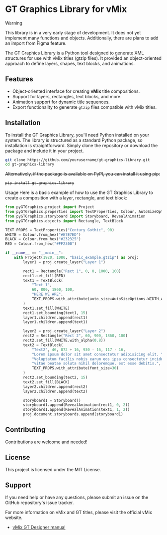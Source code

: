# GT Graphics Library for vMix

> [!WARNING]  
> This library is in a very early stage of development.
> It does not yet implement many functions and objects.
> Additionally, there are plans to add an import from Figma feature.


The GT Graphics Library is a Python tool 
designed to generate XML structures 
for use with vMix titles (gtzip files). 
It provided an object-oriented approach 
to define layers, shapes, text blocks, and animations.

## Features

- Object-oriented interface for creating **vMix** title compositions.
- Support for layers, rectangles, text blocks, and more.
- Animation support for dynamic title sequences.
- Export functionality to generate `gtzip` files compatible with vMix titles.

## Installation

To install the GT Graphics Library, you'll need Python 
installed on your system. The library is structured 
as a standard Python package, so installation is straightforward.
Simply clone the repository or download the package 
and include it in your project.

```bash
git clone https://github.com/yourusername/gt-graphics-library.git
cd gt-graphics-library
```

<strike>
Alternatively, if the package is available on PyPI, you can install it using pip:

```bash
pip install gt-graphics-library
```

</strike>

Usage
Here is a basic example of how to use the GT Graphics Library 
to create a composition with a layer, rectangle, and text block:
```python
from pyGTGraphics.project import Project
from pyGTGraphics.properties import TextProperties, Colour, AutoSizeOptions
from pyGTGraphics.storyboard import Storyboard, RevealAnimation
from pyGTGraphics.objects import Rectangle, TextBlock

TEXT_PROPS = TextProperties("Century Gothic", 90)
WHITE = Colour.from_hex("#E7E7ED")
BLACK = Colour.from_hex("#232325")
RED = Colour.from_hex("#FF2300")

if __name__ == "__main__":
    with Project(1920, 1080, "basic_example.gtzip") as proj:
        layer1 = proj.create_layer("Layer 1")

        rect1 = Rectangle("Rect 1", 0, 0, 1000, 100)
        rect1.set_fill(RED)
        text1 = TextBlock(
            "Text 1",
            60, 800, 1860, 100,
            "HERE WE ARE",
            TEXT_PROPS.with_attribute(auto_size=AutoSizeOptions.WIDTH_AND_HEIGHT, font_weight="Bold")
        )
        text1.set_fill(WHITE)
        rect1.set_bounding(text1, 15)
        layer1.children.append(rect1)
        layer1.children.append(text1)

        layer2 = proj.create_layer("Layer 2")
        rect2 = Rectangle("Rect 2", 60, 900, 1860, 100)
        rect2.set_fill(WHITE.with_alpha(0.8))
        text2 = TextBlock(
            "Text2", 46, 872 + 16, 930 - 16, 117 - 16,
            "Lorem ipsum dolor sit amet consectetur adipisicing elit. "
            "Voluptatum facilis nobis earum eos ipsa consectetur incidunt "
            "vitae beatae soluta nihil doloremque, est esse debitis.",
            TEXT_PROPS.with_attribute(font_size=30)
        )
        rect2.set_bounding(text2, 15)
        text2.set_fill(BLACK)
        layer2.children.append(rect2)
        layer2.children.append(text2)

        storyboard1 = Storyboard()
        storyboard1.append(RevealAnimation(rect1, 0, 2))
        storyboard1.append(RevealAnimation(text1, 1, 2))
        proj.document.storyboards.append(storyboard1)
```


## Contributing
Contributions are welcome and needed!

## License
This project is licensed under the MIT License.

## Support
If you need help or have any questions, 
please submit an issue on the GitHub repository's issue tracker.

For more information on vMix and GT titles, 
please visit the official vMix website.

- [vMix GT Designer manual](http://help.vmix.com/graphics/)